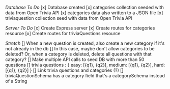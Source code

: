 *Database To Do*
[x] Database created
[x] categories collection seeded with data from Open Trivia API
    [x] categories data also written to a JSON file 
[x] triviaquestion collection seed with data from Open Trivia API

*Server To Do*
[x] Create Express server
[x] Create routes for categories resource
[x] Create routes for triviaQuestions resource

*Stretch*
[] When a new question is created, also create a new category if it's not already in the db
    [] In this case, maybe don't allow categories to be deleted? Or, when a category is deleted, delete all questions with that category?
[] Make multiple API calls to seed DB with more than 50 questions
    [] trivia questions : {
        easy: [{q1}, {q2}],
        medium: [{q1}, {q2}],
        hard: [{q1}, {q2}]
    }
[] Link trivia questions and categories (?)
    [] triviaQuestionSchema has a category field that's a categorySchema instead of a String


